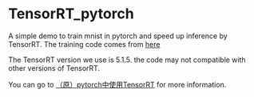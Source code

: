 # TensorRT_pytorch

A simple demo to train mnist in pytorch and speed up inference by TensorRT.
The training code comes from [here](https://github.com/pytorch/examples/tree/master/mnist) 

The TensorRT version we use is 5.1.5. the code may not compatible with other versions of TensorRT.

You can go to [（原）pytorch中使用TensorRT](https://i.cnblogs.com/EditPosts.aspx?postid=11332155) for more information.
